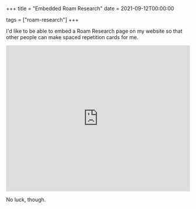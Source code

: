 +++
title = "Embedded Roam Research"
date = 2021-09-12T00:00:00

tags = ["roam-research"]
+++

I'd like to be able to embed a Roam Research page on my website so that other people can make spaced repetition cards for me.

<iframe src="https://roamresearch.com/#/app/commons-db/page/xftkxraPw" width="100%" height="400" frameborder="0" style="border:0" allowfullscreen></iframe>

No luck, though.
